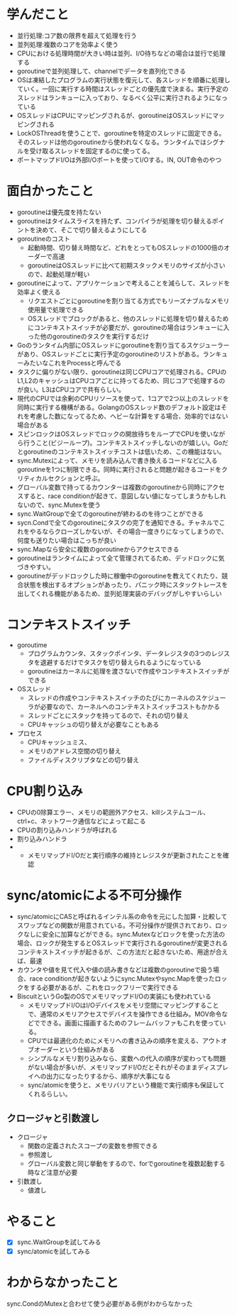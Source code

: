 # 学んだこと
- 並行処理:コア数の限界を超えて処理を行う
- 並列処理:複数のコアを効率よく使う
- CPUにおける処理時間が大きい時は並列、I/O待ちなどの場合は並行で処理する
- goroutineで並列処理して、channelでデータを直列化できる
- OSは凍結したプログラムの実行状態を復元して、各スレッドを順番に処理していく。一回に実行する時間はスレッドごとの優先度で決まる。実行予定のスレッドはランキューに入っており、なるべく公平に実行されるようになっている
- OSスレッドはCPUにマッピングされるが、goroutineはOSスレッドにマッピングされる
- LockOSThreadを使うことで、goroutineを特定のスレッドに固定できる。そのスレッドは他のgoroutineから使われなくなる。ランタイムではシグナルを受け取るスレッドを固定するのに使ってる。
- ポートマップドI/Oは外部I/Oポートを使ってI/Oする。IN, OUT命令のやつ

# 面白かったこと
- goroutineは優先度を持たない
- goroutineはタイムスライスを持たず、コンパイラが処理を切り替えるポイントを決めて、そこで切り替えるようにしてる
- goroutineのコスト
  - 起動時間、切り替え時間など、どれをとってもOSスレッドの1000倍のオーダーで高速
  - goroutineはOSスレッドに比べて初期スタックメモリのサイズが小さいので、起動処理が軽い
- goroutineによって、アプリケーションで考えることを減らして、スレッドを効率よく使える
  - リクエストごとにgoroutineを割り当てる方式でもリーズナブルなメモリ使用量で処理できる
  - OSスレッドでブロックがあると、他のスレッドに処理を切り替えるためにコンテキストスイッチが必要だが、goroutineの場合はランキューに入った他のgoroutineのタスクを実行するだけ
- Goのランタイム内部にOSスレッドにgoroutineを割り当てるスケジューラーがあり、OSスレッドごとに実行予定のgoroutineのリストがある。ランキューみたいなこれをProcessと呼んでる
- タスクに偏りがない限り、goroutineは同じCPUコアで処理される。CPUのL1,L2のキャッシュはCPUコアごとに持ってるため、同じコアで処理するのが良い。L3はCPUコアで共有らしい。
- 現代のCPUでは余剰のCPUリソースを使って、1コアで2つ以上のスレッドを同時に実行する機構がある。GolangのOSスレッド数のデフォルト設定はそれを考慮した数になってるため、ヘビーな計算をする場合、効率的ではない場合がある
- スピンロックはOSスレッドでロックの開放待ちをループでCPUを使いながら行うこと(ビジーループ)。コンテキストスイッチしないのが嬉しい。Goだとgoroutineのコンテキストスイッチコストは低いため、この機能はない。
- sync.Mutexによって、メモリを読み込んで書き換えるコードなどに入るgoroutineを1つに制限できる。同時に実行されると問題が起きるコードをクリティカルセクションと呼ぶ。
- グローバル変数で持ってるカウンターは複数のgoroutineから同時にアクセスすると、race conditionが起きて、意図しない値になってしまうかもしれないので、sync.Mutexを使う
- sync.WaitGroupで全てのgoroutineが終わるのを待つことができる
- sycn.Condで全てのgoroutineにタスクの完了を通知できる。チャネルでこれをやるならクローズしかないが、その場合一度きりになってしまうので、何度も送りたい場合はこっちが良い
- sync.Mapなら安全に複数のgoroutineからアクセスできる
- goroutineはランタイムによって全て管理されてるため、デッドロックに気づきやすい。
- goroutineがデッドロックした時に稼働中のgoroutineを教えてくれたり、競合状態を検出するオプションがあったり、パニック時にスタックトレースを出してくれる機能があるため、並列処理実装のデバッグがしやすいらしい

# コンテキストスイッチ
- goroutime
  - プログラムカウンタ、スタックポインタ、データレジスタの3つのレジスタを退避するだけでタスクを切り替えられるようになっている
  - goroutineはカーネルに処理を渡さないで作成やコンテキストスイッチができる
- OSスレッド
  - スレッドの作成やコンテキストスイッチのたびにカーネルのスケジューラが必要なので、カーネルへのコンテキストスイッチコストもかかる
  - スレッドごとにスタックを持ってるので、それの切り替え
  - CPUキャッシュの切り替えが必要なこともある
- プロセス
  - CPUキャッシュミス、
  - メモリのアドレス空間の切り替え
  - ファイルディスクリプタなどの切り替え

# CPU割り込み
- CPUの0除算エラー、メモリの範囲外アクセス、killシステムコール、ctrl+c、ネットワーク通信などによって起こる
- CPUの割り込みハンドラが呼ばれる
- 割り込みハンドラ
- - メモリマップドI/Oだと実行順序の維持とレジスタが更新されたことを確認

# sync/atomicによる不可分操作
- sync/atomicにCASと呼ばれるインテル系の命令を元にした加算・比較してスワップなどの関数が用意されている。不可分操作が提供されており、ロックなしに安全に加算などができる。sync.Mutexなどロックを使った方法の場合、ロックが発生するとOSスレッドで実行されるgoroutineが変更されるコンテキストスイッチが起きるが、この方法だと起きないため、用途が合えば、最速
- カウンタや値を見て代入や値の読み書きなどは複数のgoroutineで扱う場合、race conditionが起きないようにsync.Mutexやsync.Mapを使ったロックをする必要があるが、これをロックフリーで実行できる
- BiscuitというGo製のOSでメモリマップドI/Oの実装にも使われている
  - メモリマップドI/OはI/Oデバイスをメモリ空間にマッピングすることで、通常のメモリアクセスでデバイスを操作できる仕組み。MOV命令などでできる。画面に描画するためのフレームバッファもこれを使っている。
  - CPUでは最適化のためにメモリへの書き込みの順序を変える、アウトオブオーダーという仕組みがある
  - シンプルなメモリ割り込みなら、変数への代入の順序が変わっても問題がない場合が多いが、メモリマップドI/Oだとそれがそのままディスプレイへの出力になったりするから、順序が大事になる
  - sync/atomicを使うと、メモリバリアという機能で実行順序も保証してくれるらしい。

## クロージャと引数渡し
- クロージャ
  - 関数の定義されたスコープの変数を参照できる
  - 参照渡し
  - グローバル変数と同じ挙動をするので、forでgoroutineを複数起動する時など注意が必要
- 引数渡し
  - 値渡し

# やること
- [x] sync.WaitGroupを試してみる
- [x] sync/atomicを試してみる

# わからなかったこと 
sync.CondのMutexと合わせて使う必要がある例がわからなかった